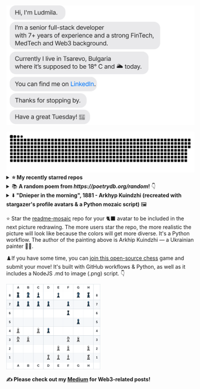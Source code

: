 [![](https://raw.githubusercontent.com/milaabl/milaabl/main/chat.svg)](https://www.linkedin.com/in/ludmila-a-dev/)

<!-- https://github.com/milaabl/milaabl/assets/86361434/c35b0e6f-acf0-435e-920d-b90faa4788ad -->

<img alt="Snake eating my contributions for breakfast🧉" src="https://raw.githubusercontent.com/milaabl/milaabl-readme/preview/github-contribution-grid-snake.svg" />

<details>
<summary>
  <strong>⭐ My recently starred repos </strong>
</summary>
  
<!-- Starred repos start -->
| Name | Url | Stars | Description |
| --- | --- |  --- |  --- |
| TatevKaren/TatevKaren-data-science-portfolio|https://github.com/TatevKaren/TatevKaren-data-science-portfolio|49|Data Science Portfolio of Tatev Karen Aslanyan including Case Studies and Research Projects that I have completed that solve business problems or introduce new products. Case Study papers, codes, and additional resources are all included.|
| PiotrRut/elonmusk-twitter-notifier|https://github.com/PiotrRut/elonmusk-twitter-notifier|59|AI driven e-mail notifier for tweets mentioning stock from Elon Musk 📈|
| Vendicated/Vencord|https://github.com/Vendicated/Vencord|4935|The cutest Discord client mod|
| yeoman/yo|https://github.com/yeoman/yo|3727|CLI tool for running Yeoman generators|
| matter-labs/zksync-era|https://github.com/matter-labs/zksync-era|1068|zkSync era|
| 0age/create2crunch|https://github.com/0age/create2crunch|378|A Rust program for finding salts that create gas-efficient Ethereum addresses via CREATE2.|
| joshstevens19/ethereum-multicall|https://github.com/joshstevens19/ethereum-multicall|305|Ability to call many ethereum constant function calls in 1 JSONRPC request|
| threshold-network/token-dashboard|https://github.com/threshold-network/token-dashboard|20||
| LimeChain/mongoose-immutable-plugin|https://github.com/LimeChain/mongoose-immutable-plugin|2|Mongoose plugin guarding fields from modifications|
| ankitects/anki|https://github.com/ankitects/anki|15667|Anki's shared backend and web components, and the Qt frontend|
| lightningnetwork/lnd|https://github.com/lightningnetwork/lnd|7235|Lightning Network Daemon ⚡️|
| CoNarrative/mongo-immutable|https://github.com/CoNarrative/mongo-immutable|10|Immutable MongoDB.|
| lightningdevkit/rust-lightning|https://github.com/lightningdevkit/rust-lightning|1011|A highly modular Bitcoin Lightning library written in Rust. It's rust-lightning, not Rusty's Lightning!|
| node-lightning/node-lightning|https://github.com/node-lightning/node-lightning|123|Bitcoin Lighting Network implemented in Node.js|
| OpenZeppelin/openzeppelin-contracts-upgradeable|https://github.com/OpenZeppelin/openzeppelin-contracts-upgradeable|891|Upgradeable variant of OpenZeppelin Contracts, meant for use in upgradeable contracts. |
| dapphub/ds-test|https://github.com/dapphub/ds-test|190|Assertions, equality checks and other test helpers|
| hbarcelos/forge-multi-version|https://github.com/hbarcelos/forge-multi-version|22|Using forge with multiple solc versions|
| threshold-network/merkle-distribution|https://github.com/threshold-network/merkle-distribution|1|Threshold Network rewards generation and distribution|
| nucypher/nucypher-contracts|https://github.com/nucypher/nucypher-contracts|13|Ethereum contracts supporting TACo applications on the Threshold Network.|
| keep-network/tbtc-v2|https://github.com/keep-network/tbtc-v2|40|Trustlessly tokenized Bitcoin on Ethereum, version 2|
| TotallyMaliciousCryptoBro/TotallyMaliciousCryptoBro|https://github.com/TotallyMaliciousCryptoBro/TotallyMaliciousCryptoBro|4||
| ethereum/EIPs|https://github.com/ethereum/EIPs|12139|The Ethereum Improvement Proposal repository|
| pcaversaccio/reentrancy-attacks|https://github.com/pcaversaccio/reentrancy-attacks|1043|A chronological and (hopefully) complete list of reentrancy attacks to date.|
| StableLib/stablelib|https://github.com/StableLib/stablelib|148|A stable library of useful TypeScript/JavaScript code|
| snappyjs/node-request-queue|https://github.com/snappyjs/node-request-queue|8|A utility to queue up a number requests to be executed in parallel batches with possible waitTime between them.|
| TP-Lab/tp-js-sdk|https://github.com/TP-Lab/tp-js-sdk|179|TokenPocket JS API for Dapp of ETH, IOST, TRON, COSMOS, SOLANA, EOS etc. (mobile only)|
| petr-hejda/solidity-merkle-airdrop|https://github.com/petr-hejda/solidity-merkle-airdrop|3|Example implementation of ERC20 token airdrop using merkle tree|
| MetaMask/KeyringController|https://github.com/MetaMask/KeyringController|211|A module for managing groups of Ethereum accounts and using them.|
| appwrite/appwrite|https://github.com/appwrite/appwrite|37933|Build like a team of hundreds_|
| novuhq/novu|https://github.com/novuhq/novu|30718|🔥 The open-source notification infrastructure with fully functional embedded notification center 🚀🚀🚀|

<!-- Starred repos end -->

</details>

<details>
  <summary>📚 <strong>A random poem from <em>https://poetrydb.org/random</em>!</strong> 👇 </summary>

<!-- Start poem -->
# 💮 The Rape of the Lock: by *Alexander Pope*

<p>
    AN HEROI-COMICAL POEM.<br/><br/>'Nolueram, Belinda, tuos violare capillos;<br/>  Sed juvat, hoc precibus me tribuisse tuis.'<br/><br/>MART.<br/><br/>TO MRS ARABELLA FERMOR.<br/><br/>CANTO I.<br/><br/>What dire offence from amorous causes springs,<br/>What mighty contests rise from trivial things,<br/>I sing--This verse to Caryll, Muse! is due:<br/>This, even Belinda may vouchsafe to view:<br/>Slight is the subject, but not so the praise,<br/>If she inspire, and he approve my lays.<br/><br/>Say what strange motive, Goddess! could compel<br/>A well-bred lord t'assault a gentle belle?<br/>Oh, say what stranger cause, yet unexplored,<br/>Could make a gentle belle reject a lord?<br/>In tasks so bold, can little men engage,<br/>And in soft bosoms dwells such mighty rage?<br/><br/>Sol through white curtains shot a timorous ray,<br/>And oped those eyes that must eclipse the day:<br/>Now lap-dogs give themselves the rousing shake,<br/>And sleepless lovers, just at twelve, awake:<br/>Thrice rung the bell, the slipper knock'd the ground,<br/>And the press'd watch return'd a silver sound.<br/>Belinda still her downy pillow press'd,<br/>Her guardian Sylph prolong'd the balmy rest:<br/>'Twas he had summon'd to her silent bed<br/>The morning-dream that hover'd o'er her head,<br/>A youth more glittering than a birth-night beau,<br/>(That even in slumber caused her cheek to glow),<br/>Seem'd to her ear his willing lips to lay,<br/>And thus in whispers said, or seem'd to say:<br/><br/>'Fairest of mortals, thou distinguish'd care<br/>Of thousand bright inhabitants of air!<br/>If e'er one vision touch thy infant thought,<br/>Of all the nurse and all the priest have taught;<br/>Of airy elves by moonlight shadows seen,<br/>The silver token, and the circled green,<br/>Or virgins visited by angel-powers,<br/>With golden crowns and wreaths of heavenly flowers;<br/>Hear and believe! thy own importance know,<br/>Nor bound thy narrow views to things below.<br/>Some secret truths, from learned pride conceal'd,<br/>To maids alone and children are reveal'd:<br/>What though no credit doubting wits may give?<br/>The fair and innocent shall still believe.<br/>Know then, unnumber'd spirits round thee fly,<br/>The light militia of the lower sky:<br/>These, though unseen, are ever on the wing,<br/>Hang o'er the box, and hover round the ring.<br/>Think what an equipage thou hast in air,<br/>And view with scorn two pages and a chair.<br/>As now your own, our beings were of old,<br/>And once enclosed in woman's beauteous mould;<br/>Thence, by a soft transition, we repair<br/>From earthly vehicles to these of air.<br/>Think not, when woman's transient breath is fled,<br/>That all her vanities at once are dead;<br/>Succeeding vanities she still regards,<br/>And though she plays no more, o'erlooks the cards.<br/>Her joy in gilded chariots, when alive,<br/>And love of ombre, after death survive.<br/>For when the fair in all their pride expire,<br/>To their first elements their souls retire:<br/>The sprites of fiery termagants in flame<br/>Mount up, and take a Salamander's name.<br/>Soft yielding minds to water glide away,<br/>And sip, with Nymphs, their elemental tea.<br/>The graver prude sinks downward to a Gnome,<br/>In search of mischief still on earth to roam.<br/>The light coquettes in Sylphs aloft repair,<br/>And sport and flutter in the fields of air.<br/><br/>'Know further yet; whoever fair and chaste<br/>Rejects mankind, is by some Sylph embraced:<br/>For spirits, freed from mortal laws, with ease<br/>Assume what sexes and what shapes they please.<br/>What guards the purity of melting maids,<br/>In courtly balls, and midnight masquerades,<br/>Safe from the treacherous friend, the daring spark,<br/>The glance by day, the whisper in the dark,<br/>When kind occasion prompts their warm desires,<br/>When music softens, and when dancing fires?<br/>'Tis but their Sylph, the wise celestials know,<br/>Though honour is the word with men below.<br/><br/>'Some nymphs there are, too conscious of their face,<br/>For life predestined to the Gnomes' embrace.<br/>These swell their prospects, and exalt their pride,<br/>When offers are disdain'd, and love denied;<br/>Then gay ideas crowd the vacant brain,<br/>While peers, and dukes, and all their sweeping train,<br/>And garters, stars, and coronets appear,<br/>And in soft sounds, 'Your Grace' salutes their ear.<br/>'Tis these that early taint the female soul,<br/>Instruct the eyes of young coquettes to roll,<br/>Teach infant cheeks a bidden blush to know,<br/>And little hearts to flutter at a beau.<br/><br/>'Oft, when the world imagine women stray,<br/>The Sylphs through mystic mazes guide their way,<br/>Through all the giddy circle they pursue,<br/>And old impertinence expel by new.<br/>What tender maid but must a victim fall<br/>To one man's treat, but for another's ball?<br/>When Florio speaks, what virgin could withstand,<br/>If gentle Damon did not squeeze her hand?<br/>With varying vanities, from every part,<br/>They shift the moving toyshop of their heart,<br/>Where wigs with wigs, with sword-knots sword-knots strive,<br/>Beaux banish beaux, and coaches coaches drive.<br/>This erring mortals levity may call,<br/>Oh, blind to truth! the Sylphs contrive it all.<br/><br/>'Of these am I, who thy protection claim,<br/>A watchful sprite, and Ariel is my name.<br/>Late, as I ranged the crystal wilds of air,<br/>In the clear mirror of thy ruling star<br/>I saw, alas! some dread event impend,<br/>Ere to the main this morning sun descend,<br/>But heaven reveals not what, or how, or where:<br/>Warn'd by the Sylph, oh, pious maid, beware!<br/>This to disclose is all thy guardian can:<br/>Beware of all, but most beware of man!'<br/><br/>He said; when Shock, who thought she slept too long,<br/>Leap'd up, and waked his mistress with his tongue.<br/>'Twas then, Belinda, if report say true,<br/>Thy eyes first open'd on a billet-doux;<br/>Wounds, charms, and ardours, were no sooner read,<br/>But all the vision vanish'd from thy head.<br/><br/>And now, unveil'd, the toilet stands display'd,<br/>Each silver vase in mystic order laid.<br/>First, robed in white, the nymph intent adores,<br/>With head uncover'd, the cosmetic powers.<br/>A heavenly image in the glass appears,<br/>To that she bends, to that her eyes she rears;<br/>The inferior priestess, at her altar's side,<br/>Trembling, begins the sacred rites of pride.<br/>Unnumber'd treasures ope at once, and here<br/>The various offerings of the world appear;<br/>From each she nicely culls with curious toil,<br/>And decks the goddess with the glittering spoil.<br/>This casket India's glowing gems unlocks,<br/>And all Arabia breathes from yonder box.<br/>The tortoise here, and elephant unite,<br/>Transform'd to combs, the speckled and the white.<br/>Here files of pins extend their shining rows,<br/>Puffs, powders, patches, Bibles, billet-doux.<br/>Now awful beauty puts on all its arms;<br/>The fair each moment rises in her charms,<br/>Repairs her smiles, awakens every grace,<br/>And calls forth all the wonders of her face;<br/>Sees by degrees a purer blush arise,<br/>And keener lightnings quicken in her eyes.<br/>The busy Sylphs surround their darling care,<br/>These set the head, and those divide the hair,<br/>Some fold the sleeve, whilst others plait the gown:<br/>And Betty's praised for labours not her own.<br/><br/>CANTO II.<br/><br/>Not with more glories, in the ethereal plain,<br/>The sun first rises o'er the purpled main,<br/>Than, issuing forth, the rival of his beams<br/>Launched on the bosom of the silver Thames.<br/>Fair nymphs and well-dress'd youths around her shone,<br/>But every eye was fix'd on her alone.<br/>On her white breast a sparkling cross she wore,<br/>Which Jews might kiss, and infidels adore.<br/>Her lively looks a sprightly mind disclose,<br/>Quick as her eyes, and as unfix'd as those:<br/>Favours to none, to all she smiles extends;<br/>Oft she rejects, but never once offends.<br/>Bright as the sun, her eyes the gazers strike,<br/>And, like the sun, they shine on all alike.<br/>Yet graceful ease, and sweetness void of pride<br/>Might hide her faults, if belles had faults to hide:<br/>If to her share some female errors fall,<br/>Look on her face, and you'll forget 'em all.<br/><br/>This nymph, to the destruction of mankind,<br/>Nourish'd two locks, which graceful hung behind<br/>In equal curls, and well conspired to deck<br/>With shining ringlets the smooth ivory neck.<br/>Love in these labyrinths his slaves detains,<br/>And mighty hearts are held in slender chains.<br/>With hairy springes we the birds betray,<br/>Slight lines of hair surprise the finny prey,<br/>Fair tresses man's imperial race ensnare,<br/>And beauty draws us with a single hair.<br/><br/>The adventurous Baron the bright locks admired;<br/>He saw, he wished, and to the prize aspired.<br/>Resolved to win, he meditates the way,<br/>By force to ravish, or by fraud betray;<br/>For when success a lover's toil attends,<br/>Few ask if fraud or force attain'd his ends.<br/><br/>For this, ere Phoebus rose, he had implored<br/>Propitious Heaven, and every power adored,<br/>But chiefly Love--to Love an altar built,<br/>Of twelve vast French romances, neatly gilt.<br/>There lay three garters, half a pair of gloves;<br/>And all the trophies of his former loves;<br/>With tender billet-doux he lights the pyre,<br/>And breathes three amorous sighs to raise the fire.<br/>Then prostrate falls, and begs with ardent eyes<br/>Soon to obtain, and long possess the prize:<br/>The powers gave ear, and granted half his prayer,<br/>The rest, the winds dispersed in empty air.<br/><br/>But now secure the painted vessel glides,<br/>The sunbeams trembling on the floating tides:<br/>While melting music steals upon the sky,<br/>And soften'd sounds along the waters die;<br/>Smooth flow the waves, the zephyrs gently play,<br/>Belinda smiled, and all the world was gay.<br/>All but the Sylph--with careful thoughts oppress'd,<br/>The impending woe sat heavy on his breast.<br/>He summons straight his denizens of air;<br/>The lucid squadrons round the sails repair;<br/>Soft o'er the shrouds aërial whispers breathe,<br/>That seem'd but zephyrs to the train beneath.<br/>Some to the sun their insect-wings unfold,<br/>Waft on the breeze, or sink in clouds of gold;<br/>Transparent forms, too fine for mortal sight,<br/>Their fluid bodies half dissolved in light.<br/>Loose to the wind their airy garments flew,<br/>Thin glittering textures of the filmy dew,<br/>Dipp'd in the richest tincture of the skies,<br/>Where light disports in ever-mingling dyes;<br/>While every beam new transient colours flings,<br/>Colours that change whene'er they wave their wings.<br/>Amid the circle, on the gilded mast,<br/>Superior by the head, was Ariel placed;<br/>His purple pinions opening to the sun,<br/>He raised his azure wand, and thus begun:<br/><br/>'Ye Sylphs and Sylphids, to your chief give ear,<br/>Fays, fairies, genii, elves, and demons hear!<br/>Ye know the spheres, and various tasks assign'd<br/>By laws eternal to the aërial kind.<br/>Some in the fields of purest ether play,<br/>And bask and whiten in the blaze of day:<br/>Some guide the course of wandering orbs on high,<br/>Or roll the planets through the boundless sky:<br/>Some, less refined, beneath the moon's pale light<br/>Pursue the stars that shoot athwart the night,<br/>Or suck the mists in grosser air below,<br/>Or dip their pinions in the painted bow,<br/>Or brew fierce tempests on the wintry main,<br/>Or o'er the glebe distil the kindly rain.<br/>Others on earth o'er human race preside,<br/>Watch all their ways, and all their actions guide:<br/>Of these the chief the care of nations own,<br/>And guard with arms divine the British throne.<br/><br/>'Our humbler province is to tend the fair,<br/>Not a less pleasing, though less glorious care;<br/>To save the powder from too rude a gale,<br/>Nor let the imprison'd essences exhale;<br/>To draw fresh colours from the vernal flowers;<br/>To steal from rainbows, ere they drop in showers,<br/>A brighter wash; to curl their waving hairs,<br/>Assist their blushes, and inspire their airs;<br/>Nay, oft, in dreams, invention we bestow,<br/>To change a flounce, or add a furbelow.<br/><br/>'This day, black omens threat the brightest fair<br/>That e'er deserved a watchful spirit's care;<br/>Some dire disaster, or by force, or flight;<br/>But what, or where, the Fates have wrapt in night.<br/>Whether the nymph shall break Diana's law,<br/>Or some frail China jar receive a flaw;<br/>Or stain her honour, or her new brocade;<br/>Forget her prayers, or miss a masquerade;<br/>Or lose her heart, or necklace, at a ball;<br/>Or whether Heaven has doom'd that Shock must fall,<br/>Haste then, ye spirits! to your charge repair:<br/>The fluttering fan be Zephyretta's care;<br/>The drops to thee, Brillante, we consign;<br/>And, Momentilla, let the watch be thine;<br/>Do thou, Crispissa, tend her favourite lock;<br/>Ariel himself shall be the guard of Shock.<br/><br/>'To fifty chosen Sylphs, of special note,<br/>We trust the important charge, the petticoat:<br/>Oft have we known that sevenfold fence to fail,<br/>Though stiff with hoops, and arm'd with ribs of whale;  120<br/>Form a strong line about the silver bound,<br/>And guard the wide circumference around.<br/><br/>'Whatever spirit, careless of his charge,<br/>His post neglects, or leaves the fair at large,<br/>Shall feel sharp vengeance soon o'ertake his sins,<br/>Be stopp'd in vials, or transfix'd with pins;<br/>Or plunged in lakes of bitter washes lie,<br/>Or wedged whole ages in a bodkin's eye:<br/>Gums and pomatums shall his flight restrain,<br/>While, clogg'd, he beats his silken wings in vain;<br/>Or alum styptics with contracting power<br/>Shrink his thin essence like a rivell'd flower:<br/>Or, as Ixion fix'd, the wretch shall feel<br/>The giddy motion of the whirling mill,<br/>In fumes of burning chocolate shall glow,<br/>And tremble at the sea that froths below!'<br/><br/>He spoke; the spirits from the sails descend;<br/>Some, orb in orb, around the nymph extend;<br/>Some thread the mazy ringlets of her hair;<br/>Some hang upon the pendants of her ear;<br/>With beating hearts the dire event they wait,<br/>Anxious, and trembling for the birth of Fate.<br/><br/>CANTO III.<br/><br/>Close by those meads, for ever crown'd with flowers,<br/>Where Thames with pride surveys his rising towers,<br/>There stands a structure of majestic frame,<br/>Which from the neighb'ring Hampton takes its name.<br/>Here Britain's statesmen oft the fall foredoom<br/>Of foreign tyrants, and of nymphs at home;<br/>Here thou, great Anna! whom three realms obey,<br/>Dost sometimes counsel take--and sometimes tea.<br/><br/>Hither the heroes and the nymphs resort,<br/>To taste awhile the pleasures of a court;<br/>In various talk the instructive hours they pass'd,<br/>Who gave the ball, or paid the visit last;<br/>One speaks the glory of the British Queen,<br/>And one describes a charming Indian screen;<br/>A third interprets motions, looks, and eyes;<br/>At every word a reputation dies.<br/>Snuff, or the fan, supply each pause of chat,<br/>With singing, laughing, ogling, and all that.<br/><br/>Meanwhile, declining from the noon of day,<br/>The sun obliquely shoots his burning ray;<br/>The hungry judges soon the sentence sign,<br/>And wretches hang that jurymen may dine;<br/>The merchant from the Exchange returns in peace,<br/>And the long labours of the toilet cease.<br/>Belinda now, whom thirst of fame invites,<br/>Burns to encounter two adventurous knights,<br/>At ombre singly to decide their doom,<br/>And swells her breast with conquests yet to come.<br/>Straight the three bands prepare in arras to join,<br/>Each band the number of the sacred Nine.<br/>Soon as she spreads her hand, the aërial guard<br/>Descend, and sit on each important card:<br/>First Ariel perch'd upon a Matadore,<br/>Then each, according to the rank they bore;<br/>For Sylphs, yet mindful of their ancient race,<br/>Are, as when women, wondrous fond of place.<br/><br/>Behold, four Kings in majesty revered,<br/>With hoary whiskers and a forky beard;<br/>And four fair Queens, whose hands sustain a flower,<br/>Th' expressive emblem of their softer power;<br/>Four Knaves in garbs succinct, a trusty band,<br/>Caps on their heads, and halberts in their hand;<br/>And particolour'd troops, a shining train,<br/>Draw forth to combat on the velvet plain.<br/><br/>The skilful nymph reviews her force with care:<br/>'Let Spades be Trumps!' she said, and Trumps they were.<br/><br/>Now move to war her sable Matadores,<br/>In show like leaders of the swarthy Moors.<br/>Spadillio first, unconquerable lord!<br/>Led off two captive Trumps, and swept the board.<br/>As many more Manillio forced to yield,<br/>And march'd a victor from the verdant field.<br/>Him Basto follow'd, but his fate more hard<br/>Gain'd but one Trump and one plebeian card.<br/>With his broad sabre next, a chief in years,<br/>The hoary Majesty of Spades appears,<br/>Puts forth one manly leg, to sight reveal'd,<br/>The rest, his many-colour'd robe conceal'd.<br/>The rebel Knave, who dares his prince engage,<br/>Proves the just victim of his royal rage.<br/>Even mighty Pam, that Kings and Queens o'erthrew<br/>And mow'd down armies in the fights of Loo,<br/>Sad chance of war! now destitute of aid,<br/>Falls undistinguish'd by the victor Spade!<br/><br/>Thus far both armies to Belinda yield;<br/>Now to the Baron fate inclines the field.<br/>His warlike Amazon her host invades,<br/>The imperial consort of the crown of Spades.<br/>The Club's black tyrant first her victim died,<br/>Spite of his haughty mien, and barbarous pride:<br/>What boots the regal circle on his head,<br/>His giant limbs in state unwieldy spread;<br/>That long behind he trails his pompous robe,<br/>And, of all monarchs, only grasps the globe?<br/><br/>The Baron now his Diamonds pours apace;<br/>The embroider'd King who shows but half his face,<br/>And his refulgent Queen, with powers combined,<br/>Of broken troops an easy conquest find.<br/>Clubs, Diamonds, Hearts, in wild disorder seen,<br/>With throngs promiscuous strew the level green.<br/>Thus when dispersed a routed army runs,<br/>Of Asia's troops, and Afric's sable sons,<br/>With like confusion different nations fly,<br/>Of various habit and of various dye;<br/>The pierced battalions disunited fall<br/>In heaps on heaps; one fate o'erwhelms them all.<br/><br/>The Knave of Diamonds tries his wily arts,<br/>And wins (oh shameful chance!) the Queen of Hearts.<br/>At this, the blood the virgin's cheek forsook,<br/>A livid paleness spreads o'er all her look;<br/>She sees, and trembles at the approaching ill,<br/>Just in the jaws of ruin, and Codille.<br/>And now, (as oft in some distemper'd state)<br/>On one nice trick depends the general fate,<br/>An Ace of Hearts steps forth: the King unseen<br/>Lurk'd in her hand, and mourn'd his captive Queen:<br/>He springs to vengeance with an eager pace,<br/>And falls like thunder on the prostrate Ace.<br/>The nymph, exulting, fills with shouts the sky;<br/>The walls, the woods, and long canals reply.<br/><br/>O thoughtless mortals! ever blind to fate,<br/>Too soon dejected, and too soon elate.<br/>Sudden these honours shall be snatch'd away,<br/>And cursed for ever this victorious day.<br/><br/>For lo! the board with cups and spoons is crown'd,<br/>The berries crackle, and the mill turns round;<br/>On shining altars of Japan they raise<br/>The silver lamp; the fiery spirits blaze:<br/>From silver spouts the grateful liquors glide,<br/>While China's earth receives the smoking tide:<br/>At once they gratify their scent and taste,<br/>And frequent cups prolong the rich repast.<br/>Straight hover round the fair her airy band;<br/>Some, as she sipp'd, the fuming liquor fann'd,<br/>Some o'er her lap their careful plumes display'd,<br/>Trembling, and conscious of the rich brocade.<br/>Coffee (which makes the politician wise,<br/>And see through all things with his half-shut eyes)<br/>Sent up in vapours to the Baron's brain<br/>New stratagems, the radiant lock to gain.<br/>Ah, cease, rash youth! desist ere 'tis too late,<br/>Fear the just gods, and think of Scylla's fate!<br/>Changed to a bird, and sent to flit in air,<br/>She dearly pays for Nisus' injured hair!<br/><br/>But when to mischief mortals bend their will,<br/>How soon they find fit instruments of ill!<br/>Just then, Clarissa drew with tempting grace<br/>A two-edged weapon from her shining case:<br/>So ladies in romance assist their knight,<br/>Present the spear, and arm him for the fight,<br/>He takes the gift with reverence, and extends<br/>The little engine on his fingers' ends:<br/>This just behind Belinda's neck he spread,<br/>As o'er the fragrant steams she bends her head.<br/>Swift to the lock a thousand sprites repair,<br/>A thousand wings, by turns, blow back the hair;<br/>And thrice they twitch'd the diamond in her ear;<br/>Thrice she look'd back, and thrice the foe drew near.<br/>Just in that instant, anxious Ariel sought<br/>The close recesses of the virgin's thought;<br/>As on the nosegay in her breast reclined,<br/>He watch'd the ideas rising in her mind,<br/>Sudden he view'd, in spite of all her art,<br/>An earthly lover lurking at her heart.<br/>Amazed, confused, he found his power expired,<br/>Resign'd to fate, and with a sigh retired.<br/><br/>The Peer now spreads the glittering forfex wide,<br/>To inclose the lock; now joins it to divide.<br/>Even then, before the fatal engine closed,<br/>A wretched Sylph too fondly interposed;<br/>Fate urged the shears, and cut the Sylph in twain,<br/>(But airy substance soon unites again)<br/>The meeting points the sacred hair dissever<br/>From the fair head, for ever, and for ever!<br/><br/>Then flash'd the living lightning from her eyes,<br/>And screams of horror rend the affrighted skies.<br/>Not louder shrieks to pitying heaven are cast,<br/>When husbands, or when lapdogs breathe their last;<br/>Or when rich China vessels, fallen from high,<br/>In glittering dust and painted fragments lie!<br/><br/>'Let wreaths of triumph now my temples twine,<br/>(The victor cried) the glorious prize is mine!<br/>While fish in streams, or birds delight in air,<br/>Or in a coach-and-six the British fair,<br/>As long as Atalantis shall be read,<br/>Or the small pillow grace a lady's bed,<br/>While visits shall be paid on solemn days,<br/>When numerous wax-lights in bright order blaze,<br/>While nymphs take treats, or assignations give,<br/>So long my honour, name, and praise shall live!'<br/><br/>What Time would spare, from steel receives its date,<br/>And monuments, like men, submit to fate!<br/>Steel could the labour of the gods destroy,<br/>And strike to dust the imperial towers of Troy;<br/>Steel could the works of mortal pride confound,<br/>And hew triumphal arches to the ground.<br/>What wonder then, fair nymph! thy hairs should feel,<br/>The conquering force of unresisted steel?<br/><br/>CANTO IV.<br/><br/>But anxious cares the pensive nymph oppress'd,<br/>And secret passions labour'd in her breast.<br/>Not youthful kings in battle seized alive,<br/>Not scornful virgins who their charms survive,<br/>Not ardent lovers robb'd of all their bliss,<br/>Not ancient ladies when refused a kiss,<br/>Not tyrants fierce that unrepenting die,<br/>Not Cynthia when her manteau's pinn'd awry,<br/>E'er felt such rage, resentment, and despair,<br/>As thou, sad virgin! for thy ravish'd hair.<br/><br/>For, that sad moment, when the Sylphs withdrew,<br/>And Ariel weeping from Belinda flew,<br/>Umbriel, a dusky, melancholy sprite,<br/>As ever sullied the fair face of light,<br/>Down to the central earth, his proper scene,<br/>Repair'd, to search the gloomy cave of Spleen.<br/><br/>Swift on his sooty pinions flits the Gnome,<br/>And in a vapour reach'd the dismal dome.<br/>No cheerful breeze this sullen region knows,<br/>The dreaded east is all the wind that blows;<br/>Here in a grotto, shelter'd close from air,<br/>And screened in shades from day's detested glare,<br/>She sighs for ever on her pensive bed,<br/>Pain at her side, and Megrim at her head.<br/><br/>Two handmaids wait the throne: alike in place,<br/>But differing far in figure and in face.<br/>Here stood Ill-nature like an ancient maid,<br/>Her wrinkled form in black and white array'd;<br/>With store of prayers for mornings, nights, and noons<br/>Her hand is fill'd; her bosom with lampoons.<br/><br/>There Affectation, with a sickly mien,<br/>Shows in her cheek the roses of eighteen;<br/>Practised to lisp, and hang the head aside,<br/>Faints into airs, and languishes with pride;<br/>On the rich quilt sinks with becoming woe,<br/>Wrapp'd in a gown, for sickness, and for show.<br/>The fair ones feel such maladies as these,<br/>When each new night-dress gives a new disease.<br/><br/>A constant vapour o'er the palace flies,<br/>Strange phantoms rising as the mists arise;<br/>Dreadful, as hermits' dreams in haunted shades,<br/>Or bright, as visions of expiring maids.<br/>Now glaring fiends, and snakes on rolling spires,<br/>Pale spectres, gaping tombs, and purple fires:<br/>Now lakes of liquid gold, Elysian scenes,<br/>And crystal domes, and angels in machines.<br/>Unnumber'd throngs on every side are seen<br/>Of bodies changed to various forms by Spleen.<br/>Here living teapots stand, one arm held out,<br/>One bent; the handle this, and that the spout:<br/>A pipkin there, like Homer's tripod walks;<br/>Here sighs a jar, and there a goose-pie talks;<br/>Men prove with child, as powerful fancy works,<br/>And maids turn'd bottles, call aloud for corks.<br/><br/>Safe pass'd the Gnome through this fantastic band,<br/>A branch of healing spleenwort in his hand.<br/>Then thus address'd the power--'Hail, wayward Queen!<br/>Who rule the sex to fifty from fifteen:<br/>Parent of vapours and of female wit,<br/>Who give the hysteric, or poetic fit,<br/>On various tempers act by various ways,<br/>Make some take physic, others scribble plays;<br/>Who cause the proud their visits to delay,<br/>And send the godly in a pet to pray;<br/>A nymph there is, that all thy power disdains,<br/>And thousands more in equal mirth maintains.<br/>But oh! if e'er thy Gnome could spoil a grace,<br/>Or raise a pimple on a beauteous face,<br/>Like citron-waters matrons' cheeks inflame,<br/>Or change complexions at a losing game;<br/>If e'er with airy horns I planted heads,<br/>Or rumpled petticoats, or tumbled beds,<br/>Or caused suspicion when no soul was rude,<br/>Or discomposed the head-dress of a prude,<br/>Or e'er to costive lapdog gave disease,<br/>Which not the tears of brightest eyes could ease:<br/>Hear me, and touch Belinda with chagrin,<br/>That single act gives half the world the spleen.'<br/><br/>The goddess with a discontented air<br/>Seems to reject him, though she grants his prayer.<br/>A wondrous bag with both her hands she binds,<br/>Like that where once Ulysses held the winds;<br/>There she collects the force of female lungs,<br/>Sighs, sobs, and passions, and the war of tongues.<br/>A vial next she fills with fainting fears,<br/>Soft sorrows, melting griefs, and flowing tears.<br/>The Gnome rejoicing bears her gifts away,<br/>Spreads his black wings, and slowly mounts to day.<br/><br/>Sunk in Thalestris' arms the nymph he found,<br/>Her eyes dejected and her hair unbound.<br/>Full o'er their heads the swelling bag he rent,<br/>And all the furies issued at the vent.<br/>Belinda burns with more than mortal ire,<br/>And fierce Thalestris fans the rising fire.<br/>'O wretched maid!' she spread her hands, and cried,<br/>(While Hampton's echoes 'wretched maid!' replied)<br/>'Was it for this you took such constant care<br/>The bodkin, comb, and essence to prepare?<br/>For this your locks in paper durance bound,<br/>For this with torturing irons wreath'd around?<br/>For this with fillets strain'd your tender head,<br/>And bravely bore the double loads of lead?<br/>Gods! shall the ravisher display your hair,<br/>While the fops envy, and the ladies stare?<br/>Honour forbid! at whose unrivall'd shrine<br/>Ease, pleasure, virtue, all our sex resign.<br/>Methinks already I your tears survey,<br/>Already hear the horrid things they say,<br/>Already see you a degraded toast,<br/>And all your honour in a whisper lost!<br/>How shall I, then, your helpless fame defend?<br/>'Twill then be infamy to seem your friend!<br/>And shall this prize, the inestimable prize,<br/>Exposed through crystal to the gazing eyes,<br/>And heighten'd by the diamond's circling rays,<br/>On that rapacious hand for ever blaze?<br/>Sooner shall grass in Hyde-park Circus grow,<br/>And wits take lodgings in the sound of Bow;<br/>Sooner let earth, air, sea to chaos fall,<br/>Men, monkeys, lapdogs, parrots, perish all!'<br/><br/>She said; then raging to Sir Plume repairs,<br/>And bids her beau demand the precious hairs:<br/>(Sir Plume of amber snuff-box justly vain,<br/>And the nice conduct of a clouded cane.)<br/>With earnest eyes, and round, unthinking face,<br/>He first the snuff-box open'd, then the case,<br/>And thus broke out--'My Lord, why, what the devil?<br/>Z--ds! damn the lock! 'fore Gad, you must be civil!<br/>Plague on't! 'tis past a jest--nay, prithee, pox!<br/>Give her the hair'--he spoke, and rapp'd his box.<br/><br/>'It grieves me much' (replied the Peer again)<br/>Who speaks so well should ever speak in vain;<br/>'But by this lock, this sacred lock I swear,<br/>(Which never more shall join its parted hair;<br/>Which never more its honours shall renew,<br/>Clipp'd from the lovely head where late it grew)<br/>That while my nostrils draw the vital air,<br/>This hand, which won it, shall for ever wear.'<br/>He spoke, and, speaking, in proud triumph spread<br/>The long-contended honours of her head.<br/><br/>But Umbriel, hateful Gnome! forbears not so;<br/>He breaks the vial whence the sorrows flow.<br/>Then see! the nymph in beauteous grief appears,<br/>Her eyes half-languishing, half-drown'd in tears;<br/>On her heaved bosom hung her drooping head,<br/>Which, with a sigh, she raised; and thus she said:<br/><br/>'For ever cursed be this detested day,<br/>Which snatch'd my best, my favourite curl away!<br/>Happy! ah, ten times happy had I been,<br/>If Hampton Court these eyes had never seen!<br/>Yet am not I the first mistaken maid,<br/>By love of courts to numerous ills betray'd.<br/>Oh, had I rather unadmired remain'd<br/>In some lone isle, or distant northern land;<br/>Where the gilt chariot never marks the way,<br/>Where none learn ombre, none e'er taste bohea!<br/>There kept my charms conceal'd from mortal eye,<br/>Like roses that in deserts bloom and die.<br/>What moved my mind with youthful lords to roam?<br/>Oh, had I stay'd, and said my prayers at home!<br/>'Twas this the morning omens seem'd to tell:<br/>Thrice from my trembling hand the patch-box fell;<br/>The tottering china shook without a wind,<br/>Nay, Poll sat mute, and Shock was most unkind!<br/>A Sylph too warn'd me of the threats of Fate,<br/>In mystic visions, now believed too late.<br/>See the poor remnants of these slighted hairs!<br/>My hands shall rend what ev'n thy rapine spares:<br/>These in two sable ringlets taught to break,<br/>Once gave new beauties to the snowy neck;<br/>The sister-lock now sits uncouth, alone,<br/>And in its fellow's fate foresees its own;<br/>Uncurl'd it hangs, the fatal shears demands,<br/>And tempts, once more, thy sacrilegious hands.<br/>Oh hadst thou, cruel! been content to seize<br/>Hairs less in sight, or any hairs but these!'<br/><br/>CANTO V.<br/><br/>She said: the pitying audience melt in tears;<br/>But Fate and Jove had stopp'd the Baron's ears.<br/>In vain Thalestris with reproach assails,<br/>For who can move when fair Belinda fails?<br/>Not half so fix'd the Trojan could remain,<br/>While Anna begg'd and Dido raged in vain.<br/>Then grave Clarissa graceful waved her fan;<br/>Silence ensued, and thus the nymph began:<br/><br/>'Say, why are beauties praised and honour'd most,<br/>The wise man's passion, and the vain man's toast?<br/>Why deck'd with all that land and sea afford?<br/>Why angels call'd, and angel-like adored?<br/>Why round our coaches crowd the white-gloved beaux?<br/>Why bows the side-box from its inmost rows?<br/>How vain are all these glories, all our pains,<br/>Unless good sense preserve what beauty gains:<br/>That men may say, when we the front-box grace,<br/>Behold the first in virtue as in face!<br/>Oh! if to dance all night, and dress all day,<br/>Charm'd the small-pox, or chased old-age away;<br/>Who would not scorn what housewife's cares produce,<br/>Or who would learn one earthly thing of use?<br/>To patch, nay ogle, might become a saint,<br/>Nor could it, sure, be such a sin to paint.<br/>But since, alas! frail beauty must decay,<br/>Curl'd or uncurl'd, since locks will turn to gray;<br/>Since painted, or not painted, all shall fade,<br/>And she who scorns a man, must die a maid;<br/>What then remains, but well our power to use,<br/>And keep good-humour still, whate'er we lose?<br/>And trust me, dear! good-humour can prevail,<br/>When airs, and flights, and screams, and scolding fail.<br/>Beauties in vain their pretty eyes may roll;<br/>Charms strike the sight, but merit wins the soul.'<br/><br/>So spoke the dame, but no applause ensued;<br/>Belinda frown'd, Thalestris call'd her prude.<br/>'To arms, to arms!' the fierce virago cries,<br/>And swift as lightning to the combat flies.<br/>All side in parties, and begin the attack;<br/>Fans clap, silks rustle, and tough whalebones crack;<br/>Heroes' and heroines' shouts confusedly rise,<br/>And bass and treble voices strike the skies.<br/>No common weapons in their hands are found,<br/>Like gods they fight, nor dread a mortal wound.<br/><br/>So when bold Homer makes the gods engage,<br/>And heavenly breasts with human passions rage;<br/>'Gainst Pallas, Mars; Latona, Hermes arms,<br/>And all Olympus rings with loud alarms:<br/>Jove's thunder roars, heaven trembles all around,<br/>Blue Neptune storms, the bellowing deeps resound:<br/>Earth shakes her nodding towers, the ground gives way,<br/>And the pale ghosts start at the flash of day!<br/><br/>Triumphant Umbriel on a sconce's height<br/>Clapp'd his glad wings, and sat to view the fight;<br/>Propp'd on their bodkin spears, the sprites survey<br/>The growing combat, or assist the fray.<br/><br/>While through the press enraged Thalestris flies,<br/>And scatters death around from both her eyes,<br/>A beau and witling perish'd in the throng,<br/>One died in metaphor, and one in song.<br/>'O cruel nymph! a living death I bear,'<br/>Cried Dapperwit, and sunk beside his chair.<br/>A mournful glance Sir Fopling upwards cast,<br/>'Those eyes are made so killing!'--was his last.<br/>Thus on Maeander's flowery margin lies<br/>The expiring swan, and as he sings he dies.<br/><br/>When bold Sir Plume had drawn Clarissa down,<br/>Chloe stepped in, and kill'd him with a frown;<br/>She smiled to see the doughty hero slain,<br/>But, at her smile, the beau revived again.<br/><br/>Now Jove suspends his golden scales in air,<br/>Weighs the men's wits against the lady's hair;<br/>The doubtful beam long nods from side to side;<br/>At length the wits mount up, the hairs subside.<br/><br/>See fierce Belinda on the Baron flies,<br/>With more than usual lightning in her eyes:<br/>Nor fear'd the chief th' unequal fight to try,<br/>Who sought no more than on his foe to die.<br/>But this bold lord, with manly strength endued,<br/>She with one finger and a thumb subdued:<br/>Just where the breath of life his nostrils drew,<br/>A charge of snuff the wily virgin threw;<br/>The Gnomes direct, to every atom just,<br/>The pungent grains of titillating dust.<br/>Sudden, with starting tears each eye o'erflows,<br/>And the high dome re-echoes to his nose.<br/>'Now meet thy fate!' incensed Belinda cried,<br/>And drew a deadly bodkin from her side,<br/>(The same, his ancient personage to deck,<br/>Her great-great-grandsire wore about his neck,<br/>In three seal-rings; which after, melted down,<br/>Form'd a vast buckle for his widow's gown:<br/>Her infant grandame's whistle next it grew,<br/>The bells she jingled, and the whistle blew;<br/>Then in a bodkin graced her mother's hairs,<br/>Which long she wore, and now Belinda wears.)<br/>'Boast not my fall,' (he cried) 'insulting foe!<br/>Thou by some other shalt be laid as low.<br/>Nor think, to die dejects my lofty mind:<br/>All that I dread is leaving you behind!<br/>Rather than so, ah! let me still survive,<br/>And burn in Cupid's flames,--but burn alive.'<br/><br/>'Restore the lock!' she cries; and all around<br/>'Restore the lock!' the vaulted roofs rebound.<br/>Not fierce Othello in so loud a strain<br/>Roar'd for the handkerchief that caused his pain.<br/>But see how oft ambitious aims are cross'd,<br/>And chiefs contend till all the prize is lost!<br/>The lock, obtain'd with guilt, and kept with pain,<br/>In every place is sought, but sought in vain:<br/>With such a prize no mortal must be blest,<br/>So Heaven decrees! with Heaven who can contest?<br/><br/>Some thought it mounted to the lunar sphere,<br/>Since all things lost on earth are treasured there.<br/>There heroes' wits are kept in ponderous vases,<br/>And beaux' in snuff-boxes and tweezer-cases.<br/>There broken vows, and death-bed alms are found,<br/>And lovers' hearts with ends of ribbon bound,<br/>The courtier's promises, and sick man's prayers,<br/>The smiles of harlots, and the tears of heirs,<br/>Cages for gnats, and chains to yoke a flea,<br/>Dried butterflies, and tomes of casuistry.<br/><br/>But trust the Muse--she saw it upward rise,<br/>Though mark'd by none but quick, poetic eyes:<br/>(So Rome's great founder to the heavens withdrew,<br/>To Proculus alone confess'd in view)<br/>A sudden star, it shot through liquid air,<br/>And drew behind a radiant trail of hair.<br/>Not Berenice's locks first rose so bright,<br/>The heaven's bespangling with dishevell'd light.<br/>The Sylphs behold it kindling as it flies,<br/>And, pleased, pursue its progress through the skies.<br/><br/>This the beau-monde shall from the Mall survey,<br/>And hail with music its propitious ray.<br/>This the bless'd lover shall for Venus take,<br/>And send up vows from Rosamonda's lake.<br/>This Partridge soon shall view in cloudless skies,<br/>When next he looks through Galileo's eyes;<br/>And hence th' egregious wizard shall foredoom<br/>The fate of Louis, and the fall of Rome.<br/><br/>Then cease, bright nymph! to mourn thy ravish'd hair,<br/>Which adds new glory to the shining sphere!<br/>Not all the tresses that fair head can boast,<br/>Shall draw such envy as the lock you lost.<br/>For, after all the murders of your eye,<br/>When, after millions slain, yourself shall die;<br/>When those fair suns shall set, as set they must,<br/>And all those tresses shall be laid in dust,<br/>This lock the Muse shall consecrate to fame,<br/>And 'midst the stars inscribe Belinda's name.
</p>

***
<!-- End poem -->
</details>

<details>
<summary>
  ⬇️ <strong>"Dnieper in the morning", 1881 - Arkhyp Kuindzhi (recreated with stargazer's profile avatars & a Python mozaic script)</strong> 🖼️
</summary>

<img width="49%" src="https://raw.githubusercontent.com/milaabl/readme-mosaic/main/data/input.jpg" alt="Original picture"/>
<img width="49%" src="https://raw.githubusercontent.com/milaabl/readme-mosaic/main/data/output.jpg" alt="Output picture"/>
<img width="70%" src="https://raw.githubusercontent.com/milaabl/readme-mosaic/main/data/output.gif" alt="Output GIF"/>
</details>

⭐ Star the [readme-mosaic](https://github.com/milaabl/readme-mosaic) repo for your 🐈‍⬛ avatar to be included in the next picture redrawing. The more users star the repo, the more realistic the picture will look like because the colors will get more diverse. It's a Python workflow. The author of the painting above is Arkhip Kuindzhi — a Ukrainian painter 💙💛.

♟️If you have some time, you can [join this open-source chess](https://github.com/milaabl/readme-chess) game and submit your move! It's built with GitHub workflows & Python, as well as it includes a NodeJS .md to image (.png) script. 👇

<a href="https://github.com/milaabl/readme-chess/blob/master/README.md"><img src="https://raw.githubusercontent.com/milaabl/readme-chess/master/chess.png" alt="README chess dynamic game preview" width="50%" /></a>

<strong>✍️ Please check out my <a href="https://medium.com/@milaabl2405">Medium</a> for Web3-related posts!</strong>
